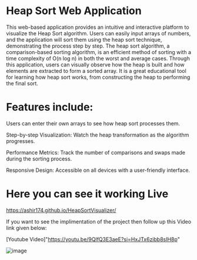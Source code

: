 # Heap Sort Web Application

This web-based application provides an intuitive and interactive platform to visualize the Heap Sort algorithm. Users can easily input arrays of numbers, and the application will sort them using the heap sort technique, demonstrating the process step by step. The heap sort algorithm, a comparison-based sorting algorithm, is an efficient method of sorting with a time complexity of O(n log n) in both the worst and average cases. Through this application, users can visually observe how the heap is built and how elements are extracted to form a sorted array. It is a great educational tool for learning how heap sort works, from constructing the heap to performing the final sort.

# Features include:

Users can enter their own arrays to see how heap sort processes them.

Step-by-step Visualization: Watch the heap transformation as the algorithm progresses.

Performance Metrics: Track the number of comparisons and swaps made during the sorting process.

Responsive Design: Accessible on all devices with a user-friendly interface.

# Here you can see it working Live

https://ashir174.github.io/HeapSortVisualizer/

If you want to see the implimentation of the project then follow up this Video link given below:

[Youtube Video]"https://youtu.be/9QlfQ3E3aeE?si=HxJTx6zibb8sIH8p"


![image](https://github.com/user-attachments/assets/5cf0b009-c4f2-4fd3-a895-99529fcfe72d)

